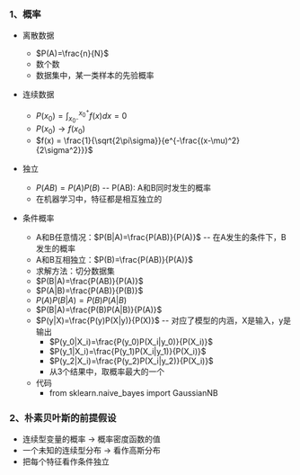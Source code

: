 ### 1、概率 
- 离散数据
  - $P(A)=\frac{n}{N}$
  - 数个数
  - 数据集中，某一类样本的先验概率

- 连续数据
  - $P(x_0)=\int_{x_{0^-}}^{x_0^+}{f(x)dx}=0$
  - $P(x_0) \to f(x_0)$
  - $f(x) = \frac{1}{\sqrt{2\pi\sigma}}{e^{-\frac{(x-\mu)^2}{2\sigma^2}}}$

- 独立
  - $P(AB)=P(A)P(B)$ -- P(AB): A和B同时发生的概率
  - 在机器学习中，特征都是相互独立的

- 条件概率
  - A和B任意情况：$P(B|A)=\frac{P(AB)}{P(A)}$ -- 在A发生的条件下，B发生的概率
  - A和B互相独立：$P(B)=\frac{P(AB)}{P(A)}$
  - 求解方法：切分数据集
  - $P(B|A)=\frac{P(AB)}{P(A)}$
  - $P(A|B)=\frac{P(AB)}{P(B)}$
  - $P(A)P(B|A)=P(B)P(A|B)$
  - $P(B|A)=\frac{P(B)P(A|B)}{P(A)}$
  - $P(y|X)=\frac{P(y)P(X|y)}{P(X)}$ -- 对应了模型的内涵，X是输入，y是输出
    - $P(y_0|X_i)=\frac{P(y_0)P(X_i|y_0)}{P(X_i)}$
    - $P(y_1|X_i)=\frac{P(y_1)P(X_i|y_1)}{P(X_i)}$
    - $P(y_2|X_i)=\frac{P(y_2)P(X_i|y_2)}{P(X_i)}$
    - 从3个结果中，取概率最大的一个
  - 代码
    - from sklearn.naive_bayes import GaussianNB

### 2、朴素贝叶斯的前提假设
- 连续型变量的概率 $\to$ 概率密度函数的值
- 一个未知的连续型分布 $\to$ 看作高斯分布
- 把每个特征看作条件独立